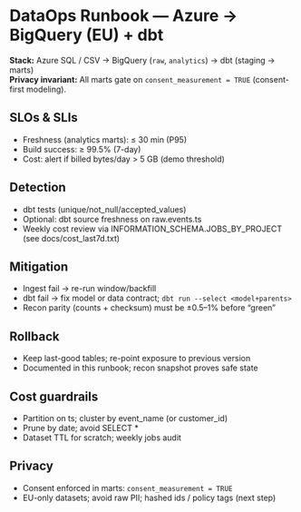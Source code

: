 
# DataOps Runbook — Azure → BigQuery (EU) + dbt

**Stack:** Azure SQL / CSV → BigQuery (`raw`, `analytics`) → dbt (staging → marts)  
**Privacy invariant:** All marts gate on `consent_measurement = TRUE` (consent-first modeling).

## SLOs & SLIs
- Freshness (analytics marts): ≤ 30 min (P95)
- Build success: ≥ 99.5% (7-day)
- Cost: alert if billed bytes/day > 5 GB (demo threshold)

## Detection
- dbt tests (unique/not_null/accepted_values)
- Optional: dbt source freshness on raw.events.ts
- Weekly cost review via INFORMATION_SCHEMA.JOBS_BY_PROJECT (see docs/cost_last7d.txt)

## Mitigation
- Ingest fail → re-run window/backfill
- dbt fail → fix model or data contract; `dbt run --select <model+parents>`
- Recon parity (counts + checksum) must be ±0.5–1% before “green”

## Rollback
- Keep last-good tables; re-point exposure to previous version
- Documented in this runbook; recon snapshot proves safe state

## Cost guardrails
- Partition on ts; cluster by event_name (or customer_id)
- Prune by date; avoid SELECT *
- Dataset TTL for scratch; weekly jobs audit

## Privacy
- Consent enforced in marts: `consent_measurement = TRUE`
- EU-only datasets; avoid raw PII; hashed ids / policy tags (next step)
